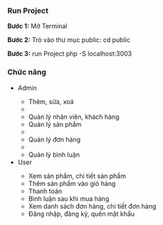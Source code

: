 <h3>Run Project</h1>
<p><strong>Bước 1:</strong> Mở Terminal</p>
<p><strong>Bước 2:</strong> Trỏ vào thư mục public: cd public</p>
<p><strong>Bước 3:</strong> run Project php -S localhost:3003</p>
<h3>Chức năng</h3>
<ul>
  <li>Admin</li>
<ul>
    <li>Thêm, sửa, xoá<li>
    <li>Quản lý nhân viên, khách hàng</li>
    <li>Quản lý sản phẩm<li>
    <li>Quản lý đơn hàng<li>
    <li>Quản lý bình luận</li>
  </ul>
  <li>User</li>
  <ul>
  <li>Xem sản phẩm, chi tiết sản phẩm</li>
    <li>Thêm sản phẩm vào giỏ hàng</li>
    <li>Thanh toán</li>
    <li>Bình luận sau khi mua hàng</li>
    <li>Xem danh sách đơn hàng, chi tiết đơn hàng</li>
    <li>Đăng nhập, đăng ký, quên mật khẩu</li>
  </ul>
</ul>
